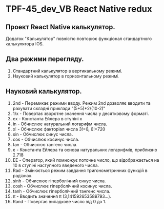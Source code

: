 # TPF-45_dev_VB React Native redux

## Проект React Native калькулятор.

Додаток "Калькулятор" повністю повторює функціонал стандартного калькулятора IOS.

## Два режими перегляду.

1. Стандартний калькулятор в вертикальному режимі.
2. Науковий калькулятор в горизонтальному режимі.

## Науковий калькулятор.

1. 2nd - Перемикає режими вводу.
Режим 2nd дозволяє вводити та рахувати складні приклади "(5+5)*2/(10-2)"
2. 1/x - Повертає зворотне значення числа у десятковому форматі.
3. ex - Константа Ейлера в ступіні х
4. in - Обчислює натуральний логарифм числа.
5. x! - Обчислює факторіал числа 3!=6, 6!=720
6. sin - Обчислює синус числа.
7. cos - Обчислює косинус числа.
8. tan - Обчислює тангенс числа.
9. e - Константа Ейлера та основа натуральних логарифмів, приблизно 2.718
10. EE - Оператор, який помножує поточне число, що відображається на 10 в ступіні наступного введеного числа.
11. Rad - Змінюється режим завдання тригонометричних функцій в радіанах.
12. sinh - Обчислює гіперболічний синус числа.
13. cosh - Обчислює гіперболічний косинус числа.
14. tanh - Обчислює гіперболічний тангенс числа.
15. π - Вводить значення π (3,141592653589793...).
16. Rand - Повертає випадкове число від 0 до 1.
